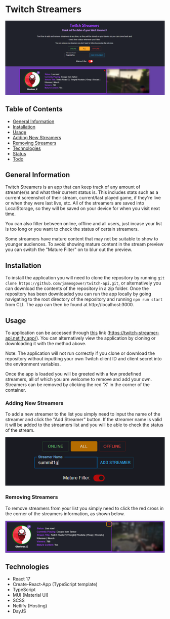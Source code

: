 # Twitch Streamers

![Twitch Streamers](twitch.png)
## Table of Contents
  - [General Information](#general-information)
  - [Installation](#installation)
  - [Usage](#usage)
  - [Adding New Streamers](#adding-new-streamers)
  - [Removing Streamers](#removing-streamers)
  - [Technologies](#technologies)
  - [Status](#status)
  - [Todo](#todo)

## General Information

Twitch Streamers is an app that can keep track of any amount of stream(er)s and what their current status is. This includes stats such as a current screenshot of their stream, current/last played game, if they're live or when they were last live, etc. All of the streamers are saved into LocalStorage, so they will be saved on your device for when you visit next time.

You can also filter between online, offline and all users, just incase your list is too long or you want to check the status of certain streamers.

Some streamers have mature content that may not be suitable to show to younger audiences. To avoid showing mature content in the stream preview you can switch the "Mature Filter" on to blur out the preview.

## Installation

To install the application you will need to clone the repository by running `git clone https://github.com/jamesgower/twitch-api.git`, or alternatively you can download the contents of the repository in a zip folder. Once the repository has been downloaded you can run the app locally by going navigating to the root directory of the repository and running `npm run start` from CLI. The app can then be found at http://localhost:3000.

## Usage

To application can be accessed through [this](https://twitch-streamer-api.netlify.app/) link (https://twitch-streamer-api.netlify.app/). You can alternatively view the application by cloning or downloading it with the method above.

Note: The application will not run correctly if you clone or download the repository without inputting your own Twitch client ID and client secret into the environment variables.

Once the app is loaded you will be greeted with a few predefined streamers, all of which you are welcome to remove and add your own. Streamers can be removed by clicking the red 'X' in the corner of the container.
### Adding New Streamers

To add a new streamer to the list you simply need to input the name of the streamer and click the "Add Streamer" button. If the streamer name is valid it will be added to the streamers list and you will be able to check the status of the stream.

![Streamer Input](addStreamer.png)

### Removing Streamers

To remove streamers from your list you simply need to click the red cross in the corner of the streamers information, as shown below.

![Removing Streamers](removeStreamer.png)

## Technologies

- React 17
- Create-React-App (TypeScript template)
- TypeScript
- MUI (Material UI)
- SCSS
- Netlify (Hosting)
- DayJS